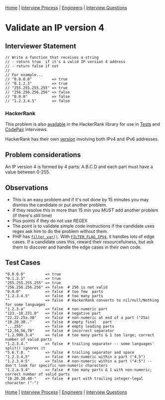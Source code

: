 [Home](../../../README.md) |
[Interview Process](../../README.md) |
[Engineers](../README.md) |
[Interview Questions](README.md)

# Validate an IP version 4

## Interviewer Statement
```
// Write a function that receives a string
// - return true  if it's a valid IP version 4 address
// - return false if not
//
// For example...
// "0.0.0.0"         => true
// "0.1.2.3"         => true
// "255.255.255.255" => true
// "256.256.256.256" => false
// "0.0.0"           => false
// "1.2.3.4.5"       => false

```

### HackerRank
This problem is also
[available](https://www.hackerrank.com/x/library/personal/mine/coding/questions/288822/view)
in the HackerRank library for use in
[Tests](https://www.hackerrank.com/x/tests) and
[CodePair](https://www.hackerrank.com/x/interviews/mypads)
interviews.

HackerRank has their own
[version](https://www.hackerrank.com/x/library/hackerrank/coding/questions/141294/view)
involving both IPv4 and IPv6 addresses.

## Problem considerations
An IP version 4 is formed by 4 parts: A.B.C.D and each part must have a value between 0-255.

## Observations
- This is an easy problem and if it's not done by 15 minutes you may dismiss the candidate or put another problem.
- If they resolve this in more than 15 min you *MUST* add another problem (if there's still time)
- Plus points if they do not use REGEX
- The point is to validate simple code instructions if the candidate uses regex ask him to do the problem without them.
- PHP has [`filter_var()`](https://php.net/manual/en/function.filter-var.php). With [`FILTER_FLAG_IPV4`](https://php.net/manual/en/filter.filters.validate.php), it handles lots of edge cases. If a candidate uses this, reward their resourcefulness, but ask them to discover and handle the edge cases in their own code.

## Test Cases

```
"0.0.0.0"         => true
"0.1.2.3"         => true
"255.255.255.255" => true
"256.256.256.256" => false  # 256 is not valid
"0.0.0"           => false  # too few  parts
"1.2.3.4.5"       => false  # too many parts
""                => false  # HackerRank converts to nil/null/Nothing for some languages
"1.2.3.a"         => false  # non-numeric part
"123.-10.231.0"   => false  # negative part
"22.22.25a.30"    => false  # non-numeric at end of a part ("25a)
"10.20.30.."      => false  # empty final   part
"...255"          => false  # empty leading parts
"12,34,56,78"     => false  # incorrect separator
"1.2.999.3.4"     => false  # too many parts & 1 too large; correct number of valid parts
"1.2.3.4."        => false  # trailing separator -- some languages' split() ignores it
"5.6.7.8. "       => false  # trailing separator and space
"1.2.3.4,5"       => false  # non-numeric within a part ("4,5")
"1.2.3.4:5"       => false  # non-numeric within a part ("4:5") -- don't look for specific non-numeric characters
"1.2.a.3.4"       => false  # too many parts & 1 with non-numeric; correct number of valid parts
"10.20.30.40-"    => false  # part with trailing integer-legal character ("-")
```

[Home](../../../README.md) |
[Interview Process](../../README.md) |
[Engineers](../README.md) |
[Interview Questions](README.md)

